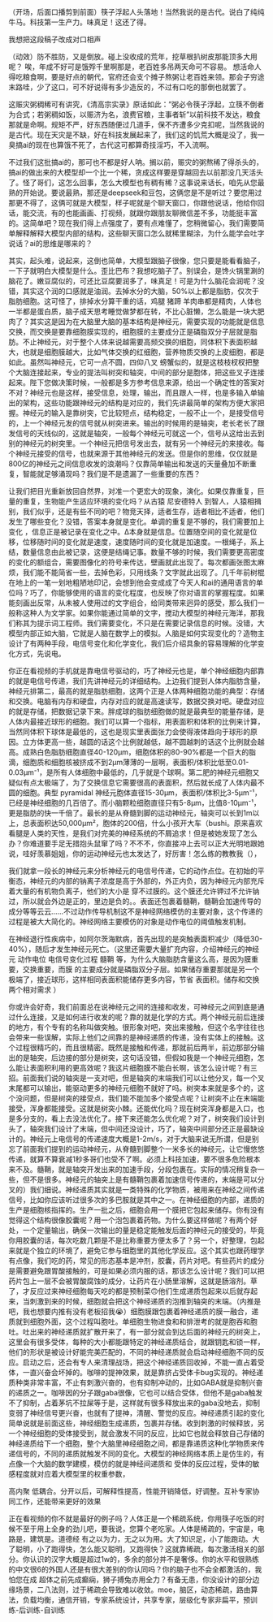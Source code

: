 
（开场，后面口播剪到前面）筷子浮起人头落地！当然我说的是古代。说白了纯纯牛马。科技第一生产力。味真足！这还了得。

我想把这段稿子改成对口相声

（动效）防不胜防，又是倒放。碰上没收成的荒年，挖草根扒树皮那能顶多大用呢？
唉，年成不好可是饿殍千里啊那是，老百姓多吊两天命可不容易。
想活命人得吃粮食啊，要是好点的朝代，官府还会支个摊子熬粥让老百姓来领。那会子穷途末路哇，少了这口，可不好说得有多少造反的，不过有口吃的那倒也就罢了。

这赈灾粥稠稀可有讲究，《清高宗实录》原话如此：”粥必令筷子浮起，立筷不倒者为合式；若粥稠如饭，以赈济为名，浪费官粮，主事者斩”以前科技不发达，粮食那就是命啊。规矩不严，好东西随便过几道手，保不齐遭多少克扣呢，当然我说的是古代。现在天灾是不缺，好在科技发展起来了，我们这的饥荒大概是没了，我一臭搞ai的现在也算饿不死了，古代这可都算奇技淫巧，不入流啊。

不过我们这批搞ai的，那可也不都是好人呐。搁以前，赈灾的粥熬稀了得杀头的，搞ai的做出来的大模型却一个比一个稀，贪成这样要是穿越回去以前那没几天活头了。怪了哥们，这怎么回事，怎么大模型也有稠有稀？这事说来话长，咱先从您最熟的开始说。要说最熟，那还是deepseek和豆包，这俩您是不是听过？要您用过那更不得了，这俩可就是大模型，样子呢就是个聊天窗口，你跟他说话，他给你回话，能交流，有的也能画画、打视频，就跟你跟朋友聊微信差不多，功能挺丰富的。这简单吧？现在我们得上点强度了，要有点难懂了，您稍微留心，我们需要简单解释解释大模型内部的结构，这些聊天窗口怎么就稀里糊涂，为什么能学会吐字说话？ai的思维是哪来的？

其实，起头难，说起来，这倒也简单，大模型跟脑子很像，您只要是能看看脑子，一下子就明白大模型是什么。歪比巴布？我想吃脑子了。别误会，是馋火锅里涮的脑花了。嫩豆腐似的，可还比豆腐要润多了，味真足！可是为什么脑花会润呢？没错，其实这个润的口感就是油润。去掉水分的大脑，50%以上都是脂肪，仅次于脂肪细胞。这可怪了，排掉水分算干重的话，鸡腿 猪蹄 羊肉串都是精肉，人体也一半都是蛋白质，脑子成天思考睡觉做梦都在转，不比心脏懒，怎么能是一块大肥肉了？其实这是因为在大脑里大脑的基本结构是神经元，需要实现的功能就是信息交换，而交换是要靠细胞膜实现的，细胞膜的主要成分正是磷脂双分子层就是脂肪。不止神经元，对于整个人体来说越需要高频交换的细胞，同体积下表面积越大，也就是细胞膜越大，比如气体交换的红细胞，营养物质交换的上皮细胞，都是如此。虽然叫神经元，它可一点不圆，四仰八叉 螃蟹似的，就是这枝枝杈杈把整个大脑连接起来，专业的提法叫树突和轴突，中间的部分是胞体，把这些叉子连接起来。陛下您做决策时候，一般都是多方参考信息来源，给出一个确定性的答案对不对？神经元也是这样，接受信息，处理，输出，而且跟人一样，也是多输入单输出的架构，这些功能跟神经元的结构是对应的，我们先讲最简单的架构方便大家把握。神经元的输入是靠树突，它比较短点，结构稳定，一般不止一个，是接受信号的，上一个神经元发的信号就从树突进来。输出的时候用的是轴突，老长老长了跟发信号的天线似的，这就是轴突，一般每个神经元可就这一个，信号从这给出去到别的神经元的树突里。一个神经元把信号发出去，就有另一个神经元的来接收。每个神经元接受的信号，也就来源于其他神经元的发送。但是你的思维，仅仅就是800亿的神经元之间信息收发的浪潮吗？仅靠简单输出和发送的天量叠加不断重复，智能就足够涌现吗？我们是不是遗漏了一些重要的东西？

让我们把目光重新放回自然界，对准一个更宏大的现象，演化。如果仅靠重复，巨量的重复，生物能产生适应环境的变化吗？从古猿 尼安德特人 到智人，人猿相揖别，我们似乎，还是有些不同的吧？物竞天择，适者生存，适者相比不适者，他们发生了哪些变化？没错，答案本身就是变化。单调的重复是不够的，我们需要加上 变化 ，信息正是被记录在变化之中。Δ本身就是信息。位置随空间的变化就是位移，位移随时间的变化就是速度，速度随时间的变化就是加速度。一根绳子，系上结，数量信息由此被记录，这便是结绳记事。数量不够的时候，我们需要更高密度的变化的额组合，需要图像化的符号来传达，壁画就此出现了。每次都画张图太麻烦，我们能不能简省一些，去掉色彩，只用线条？文字就此出现了。几千年前树棍 在地上的一笔一划地粗陋地印记，会想到他会变成成了今天人和ai的通用语言的单位吗？巧了，你能够使用的语言的变化程度，也反映了你对语言的掌握程度。如果能刻画出反常，从未被人使用过的文字组合，给同类带来迥异的感受，那么我们一般称这种人为文学家。如果你能通过简单的文字，搅动大模型的神经元海洋，那我们称其为提示词工程师。我们需要变化，不只是在需要记录信息的时候。没错，大模型内部正如大脑，它就是人脑在数学上的模拟。人脑是如何实现变化的？造物主设计了有两种手段，电信号变化和化学变化，我们后介绍具象的容易理解的化学变化方式，先说电。

你正在看视频的手机就是靠电信号驱动的，巧了神经元也是，单个神经细胞内部靠的就是电信号传递，我们先讲神经元的详细结构。上边我们提到人体内脂肪含量，神经元排第二，最高的就是脂肪细胞，这两个正是人体两种细胞功能的典型：存储和交换。电脑有内存和硬盘，内存对应的就是高速读写，数据交换对吧。硬盘对应的就是存储，把数据记录下来。胖成球的脂肪细胞做的就是最典型的能量存储，是人体内最接近球形的细胞。我们可以算一个指标，用表面积和体积的比例来计算，当然同体积下球体是最低的，这也是现实里表面张力会使得液体趋向于球形的原因。立方体更高一些，越圆的话这个比例就越低，越不圆越刺的话这个比例就会越高。成熟白色脂肪细胞直径40-120μm，细胞体积的80-90%都是一个巨大的脂滴，细胞质和细胞核被挤成不到2μm薄薄的一层啊，表面积/体积比低至0.01-0.03μm⁻¹，是所有人体细胞中最低的，几乎就是个球啊。第二肥的神经元细胞又疑似有点太极端了，为了交换信息它需要很高的表面积，然后就长成了人体内最不圆的细胞。典型 pyramidal 神经元胞体直径15-30μm，表面积/体积比3-5μm⁻¹，已经是神经细胞的几百倍了。而小脑颗粒细胞直径只有5-8μm，比值8-10μm⁻¹，更是脂肪的快一千倍了。最长的是从脊髓到脚的运动神经元，轴突可以长到1m以上，总表面积达50,000μm²，胞体的200倍，什么小孩开大车（bushi。原来喜欢看腿是人类的天性，是我们对完美的神经系统的不屑追求！但是被她发现了怎么办？你难道要手足无措抱头鼠窜了吗？不不不，你直接冲上去可以正大光明地跟她说，哇好羡慕姐姐，你的运动神经元也太发达了，好厉害！怎么练的教教我（），

我们就拿一段长的神经元来分析神经元的电信号传递，它的动作点位。在初始的平衡态，神经元的内部的钠离子浓度是高于外部的，外正内负，因为神经元内部充斥着大量的有机物负离子，他们的大小是 穿不过膜的。这个膜还允许钾过不允许钠过，所以就会外边是正的，里边是负的。。表面还包裹着髓鞘，髓鞘会加速传导的成分等等云云……不过动作传导机制这不是神经网络模仿的主要对象，这个传递的过程是被大大简化的。神经网络主要模仿的对象是动作电位的阈值触发机制。

在神经退行性疾病中，如阿尔茨海默病，首先出现的是突触表面积减少（降低30-40%），随后才发生神经元死亡。（这里还需要大量扩充内容，介绍神经元的神经元 动作电位 电信号变化过程 髓鞘 等，为什么大脑脂肪含量这么高，是因为膜重要，交换重要，而膜 的主要成分就是磷脂双分子层。如果储存重要那就是另一个极端了，接近球形，这样相同表面积能储存更多内容，节省 表面积。储存和交换两个相对需求 ）

你或许会好奇，我们前面总在说神经元之间的连接和收发，可神经元之间到底是通过什么连接，又是如何进行收发的呢？靠的就是化学的方式。两个神经元前后连接的地方，有个专有的名称叫做突触。很形象对吧，突出来接触，但这个名字往往也会带来一些误解，实际上他们之间靠的是神经递质的传递，没有实体上的接触。这个过程很精巧的，而且很精密。既然是接触和传递，那就前后两半，前边那部分输出的是轴突，后边接的部分是树突，这句话没错，但假如我是一个神经元细胞，怎么能让表面积利用的更高效呢？我这片细胞膜不能白长啊，该怎么设计呢？有三招。前面我们说的轴突是一支对吧，但是轴突的末端我们可以让他分叉，每一个叉末尾都可以输出，能驱动更多的神经元细胞不就好了吗。树突本来就是多个的，这个没问题，但是树突的接受点，我们能不能加多个接受点呢？让树突不止在末端能接受，浑身都能接受。这就是树突小棘。还能优化吗？现在树突浑身都是入口，也是多分支的，看上去没法优化了。接下来还能怎么优化呢？对了，树突我们设计到头了，轴突我们设计了末端，但中间还没设计，巧了，轴突中间部分还正是最缺设计的。神经元上电信号的传递速度大概是1-2m/s，对于大脑来说无所谓，但是别忘了前面我们提到的运动神经元，从脊髓到脚整个一米多长的神经元，让它慢悠悠传递，就算不算衰减1秒多哥们也受不了啊。必须上科技加速，要不很多危险根本来不及。髓鞘，就是轴突开发出来的加速手段，分段包裹在。实际的情况稍复杂一些，但不是很多。神经元的轴突上是有髓鞘包裹着加速信号传递的，末端是可以分叉的）我们细说。神经递质其实就是一类特殊的化学物质，被用来在神经之间传递信号，比如你应该听过很多次的多巴胺就是其中之一。在神经细胞的内部，递质的生产是细胞核指挥的。生产一批之后，细胞会用一个膜把它包起来储存。你有没有觉得这个结构很像胶囊呢？用一个泡包裹着药物。为什么要这样做呢？有两个好处，一个定量输出，确保一次输出的量是稳定能触发后面的神经元的接受的，毕竟你用胶囊的话，每次吃数几颗是不是比称重要方便太多了？另一个，好整理，包起来就是个独立的环境了，避免它参与细胞里的其他化学反应。这个其实也跟药理学有点像，我们吃的药，常见的形态基本是冲剂，胶囊，药片对吧。有些药片的成分是需要避免跟胃酸接触的，可是如果必须内服的话，那该怎么设计呢？我们可以把药片包上一层不会被胃酸腐蚀的成分，让药片在小肠里溶解，这就是肠溶剂。草了，才反应过来神经细胞每天吃的都是预制菜🙃他们生成递质包起来以后就存起来，当刺激到来的时候，细胞就会把这个神经递质的泡推到轴突的末端。（内推是吧，我也想要内推有没有老板招我😭）细胞膜跟包裹着神经递质的膜一融合，递质就到细胞外面，这个过程叫胞吐。单细胞生物进食和和排泄考的就是胞吞和胞吐。吐出来的神经递质就扩散开来了，有一部分就会到达后面的神经元的树突上，这里会有很多受体，每种的大小都能跟特定的神经递质结合，就跟钥匙和锁一样，他们的形状是被设计好能完美匹配的，不同的神经递质就会启动神经细胞不同的反应。启动之后，还会有专人来清理战场，把这个神经递质回收掉，不能一直占着受体，一直兴奋会坏掉的。咖啡的提神效果，就是靠挤占受体卡bug实现的。神经递质种类非常丰富，不止有刺激兴奋的，也有抑制冲动的，比如GABA就是抑制兴奋的递质之一。咖啡因的分子跟gaba很像，它也可以结合受体，但他不是gaba触发不了抑制，占着茅坑不拉屎等于是，这样就有很多释放出来的gaba没地去，抑制变弱了神经信号更兴奋，也就有了提神，清醒、警觉的反应。神经递质引起的变化简单说就是前面这些，神经细胞生成递质，包裹并存储。收到刺激的时候释放，另一个神经细胞的受体接受到，就会激发不同的反应，比如它也就会释放自己存储的神经递质给下一个细胞，整个大脑里神经细胞之间，都是靠递质这种化学物质来传递信号的，不同的递质就触发不同的变化。大模型的神经网络本质上是仿生的，有点像一个大脑的数学建模，模仿的就是神经间递质和 受体的反应过程，受体的敏感程度就对应着大模型里的权重参数，





高内聚 低耦合。分开以后，可解释性提高，性能开销降低，好调整。互补专家协同工作，还能带来更好的效果

正在看视频的你不就是最好的例子吗？人体正是一个稀疏系统，你用筷子吃饭的时候不至于用上全身的劲儿吧，要我说，您算个老吃家。人体是稀疏的，宇宙是，电路是，建筑是。道德经 有之以为力，无之以为用。大了知识足，小了能跑动。大了聪明，小了跑得快，怎么能又聪明，又跑得快？这就靠稀疏，每次激活相关的部分。你认识的汉字大概是超过1w的，多余的部分并不是奢侈。你的水平和很熟练的中文很6的外国人还是有很大差别的你认同吗？你的脑子也不会全都激活的，我怕您在成 超体之前先成癫痫，狮子搏兔亦用全力？有备无患，你没设计的部分边缘场景，二八法则，过于稀疏会导致难以收敛。moe，脑区，动态稀疏，路由算法，负载均衡，通信开销，专家系统设计，共享专家，层级化专家非扁平，预训练-后训练-自训练